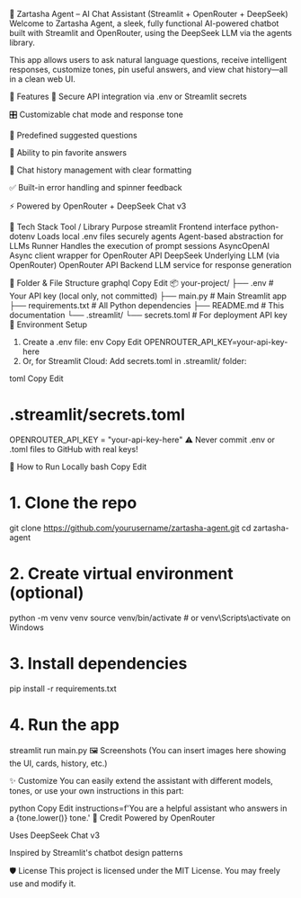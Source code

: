 🤖 Zartasha Agent – AI Chat Assistant (Streamlit + OpenRouter + DeepSeek)
Welcome to Zartasha Agent, a sleek, fully functional AI-powered chatbot built with Streamlit and OpenRouter, using the DeepSeek LLM via the agents library.

This app allows users to ask natural language questions, receive intelligent responses, customize tones, pin useful answers, and view chat history—all in a clean web UI.

🚀 Features
🔐 Secure API integration via .env or Streamlit secrets

🎛 Customizable chat mode and response tone

💬 Predefined suggested questions

📌 Ability to pin favorite answers

📜 Chat history management with clear formatting

✅ Built-in error handling and spinner feedback

⚡ Powered by OpenRouter + DeepSeek Chat v3

🧠 Tech Stack
Tool / Library	Purpose
streamlit	Frontend interface
python-dotenv	Loads local .env files securely
agents	Agent-based abstraction for LLMs
Runner	Handles the execution of prompt sessions
AsyncOpenAI	Async client wrapper for OpenRouter API
DeepSeek	Underlying LLM (via OpenRouter)
OpenRouter API	Backend LLM service for response generation

📁 Folder & File Structure
graphql
Copy
Edit
📦 your-project/
├── .env                 # Your API key (local only, not committed)
├── main.py              # Main Streamlit app
├── requirements.txt     # All Python dependencies
├── README.md            # This documentation
└── .streamlit/
    └── secrets.toml     # For deployment API key
🔐 Environment Setup
1. Create a .env file:
env
Copy
Edit
OPENROUTER_API_KEY=your-api-key-here
2. Or, for Streamlit Cloud:
Add secrets.toml in .streamlit/ folder:

toml
Copy
Edit
# .streamlit/secrets.toml
OPENROUTER_API_KEY = "your-api-key-here"
⚠️ Never commit .env or .toml files to GitHub with real keys!

🧪 How to Run Locally
bash
Copy
Edit
# 1. Clone the repo
git clone https://github.com/yourusername/zartasha-agent.git
cd zartasha-agent

# 2. Create virtual environment (optional)
python -m venv venv
source venv/bin/activate  # or venv\Scripts\activate on Windows

# 3. Install dependencies
pip install -r requirements.txt

# 4. Run the app
streamlit run main.py
🖼️ Screenshots
(You can insert images here showing the UI, cards, history, etc.)

✨ Customize
You can easily extend the assistant with different models, tones, or use your own instructions in this part:

python
Copy
Edit
instructions=f'You are a helpful assistant who answers in a {tone.lower()} tone.'
📌 Credit
Powered by OpenRouter

Uses DeepSeek Chat v3

Inspired by Streamlit's chatbot design patterns

🛡️ License
This project is licensed under the MIT License. You may freely use and modify it.
